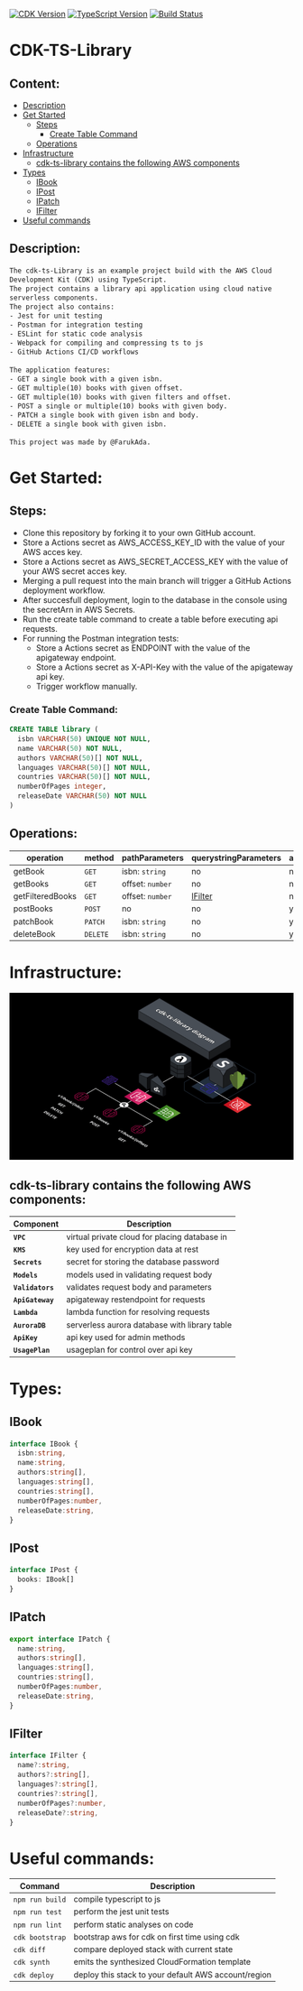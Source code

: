 [![CDK Version](https://img.shields.io/badge/CDK-2.37.1-orange)](https://docs.aws.amazon.com/cdk/api/versions.html)
[![TypeScript Version](https://img.shields.io/badge/TypeScript-4.7.4-blue)](https://www.typescriptlang.org/download)
[![Build Status](https://img.shields.io/endpoint.svg?url=https%3A%2F%2Factions-badge.atrox.dev%2Fatrox%2Fsync-dotenv%2Fbadge&style=flat)](https://github.com/CodingWithFaruci/cdk-ts-library/actions)

# **CDK-TS-Library**

## **Content:**

* [Description](#description)
* [Get Started](#get-started)
  * [Steps](#steps)
    * [Create Table Command](#create-table-command)
  * [Operations](#operations)
* [Infrastructure](#infrastructure)
  * [cdk-ts-library contains the following AWS components](#cdk-ts-library-contains-the-following-aws-components)
* [Types](#types)
  * [IBook](#ibook)
  * [IPost](#ipost)
  * [IPatch](#ipatch)
  * [IFilter](#ifilter)
* [Useful commands](#useful-commands)

## **Description:**

    The cdk-ts-Library is an example project build with the AWS Cloud Development Kit (CDK) using TypeScript.
    The project contains a library api application using cloud native serverless components. 
    The project also contains:
    - Jest for unit testing
    - Postman for integration testing
    - ESLint for static code analysis
    - Webpack for compiling and compressing ts to js
    - GitHub Actions CI/CD workflows 

    The application features:
    - GET a single book with a given isbn.
    - GET multiple(10) books with given offset.
    - GET multiple(10) books with given filters and offset.
    - POST a single or multiple(10) books with given body.
    - PATCH a single book with given isbn and body.
    - DELETE a single book with given isbn.
    
    This project was made by @FarukAda.

# **Get Started:**

## **Steps:**

* Clone this repository by forking it to your own GitHub account.
* Store a Actions secret as AWS_ACCESS_KEY_ID with the value of your AWS acces key.
* Store a Actions secret as AWS_SECRET_ACCESS_KEY with the value of your AWS secret acces key.
* Merging a pull request into the main branch will trigger a GitHub Actions deployment workflow.
* After succesfull deployment, login to the database in the console using the secretArn in AWS Secrets.
* Run the create table command to create a table before executing api requests.
* For running the Postman integration tests:
  * Store a Actions secret as ENDPOINT with the value of the apigateway endpoint.
  * Store a Actions secret as X-API-Key with the value of the apigateway api key.
  * Trigger workflow manually.

### **Create Table Command:**

```SQL
CREATE TABLE library (
  isbn VARCHAR(50) UNIQUE NOT NULL,
  name VARCHAR(50) NOT NULL,
  authors VARCHAR(50)[] NOT NULL,
  languages VARCHAR(50)[] NOT NULL,
  countries VARCHAR(50)[] NOT NULL,
  numberOfPages integer,
  releaseDate VARCHAR(50) NOT NULL
)
```

## **Operations:**

|operation|method|pathParameters|querystringParameters|apiKey|body|
|-|-|-|-|-|-|
| getBook|`GET`|isbn: `string`|no|no|no|
| getBooks|`GET`|offset: `number`|no|no|no|
| getFilteredBooks|`GET`|offset: `number`|[IFilter](#ifilter)|no|no|
| postBooks|`POST`|no|no|yes|[IPost](#ipost)|
| patchBook|`PATCH`|isbn: `string`|no|yes|[IPatch](#ipatch)|
| deleteBook|`DELETE`|isbn: `string`|no|yes|no|

# **Infrastructure:**

![alt text](./diagram/cdk-ts-library.png)

## **cdk-ts-library contains the following AWS components:**

|Component|Description|
|-|-|
|**`VPC`**| virtual private cloud for placing database in|
|**`KMS`**| key used for encryption data at rest|
|**`Secrets`**| secret for storing the database password |
|**`Models`**| models used in validating request body|
|**`Validators`**| validates request body and parameters|
|**`ApiGateway`**| apigateway restendpoint for requests|
|**`Lambda`**| lambda function for resolving requests|
|**`AuroraDB`**| serverless aurora database with library table|
|**`ApiKey`**| api key used for admin methods|
|**`UsagePlan`**| usageplan for control over api key|

# **Types:**

## **IBook**

```TypeScript
interface IBook {
  isbn:string, 
  name:string, 
  authors:string[], 
  languages:string[], 
  countries:string[], 
  numberOfPages:number, 
  releaseDate:string,
}
```

## **IPost**

```TypeScript
interface IPost {
  books: IBook[]
}
```

## **IPatch**

```TypeScript
export interface IPatch {
  name:string, 
  authors:string[], 
  languages:string[], 
  countries:string[], 
  numberOfPages:number, 
  releaseDate:string,
}
```

## **IFilter**

```Typescript
interface IFilter {
  name?:string, 
  authors?:string[], 
  languages?:string[], 
  countries?:string[], 
  numberOfPages?:number, 
  releaseDate?:string,
}
```

# **Useful commands:**

| Command  | Description    |
|----------|----------------|
|`npm run build`|compile typescript to js|
|`npm run test`|perform the jest unit tests|
|`npm run lint`|perform static analyses on code|
|`cdk bootstrap`|bootstrap aws for cdk on first time using cdk|
|`cdk diff`|compare deployed stack with current state|
|`cdk synth`|emits the synthesized CloudFormation template|
|`cdk deploy`| deploy this stack to your default AWS account/region|
